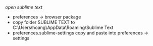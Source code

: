 *open sublime text*
* preferences -> browser package 
* copy folder SUBLIME TEXT to C:\Users\hoang\AppData\Roaming\Sublime Text 
* preferences.sublime-settings copy and paste into preferences -> settings 

